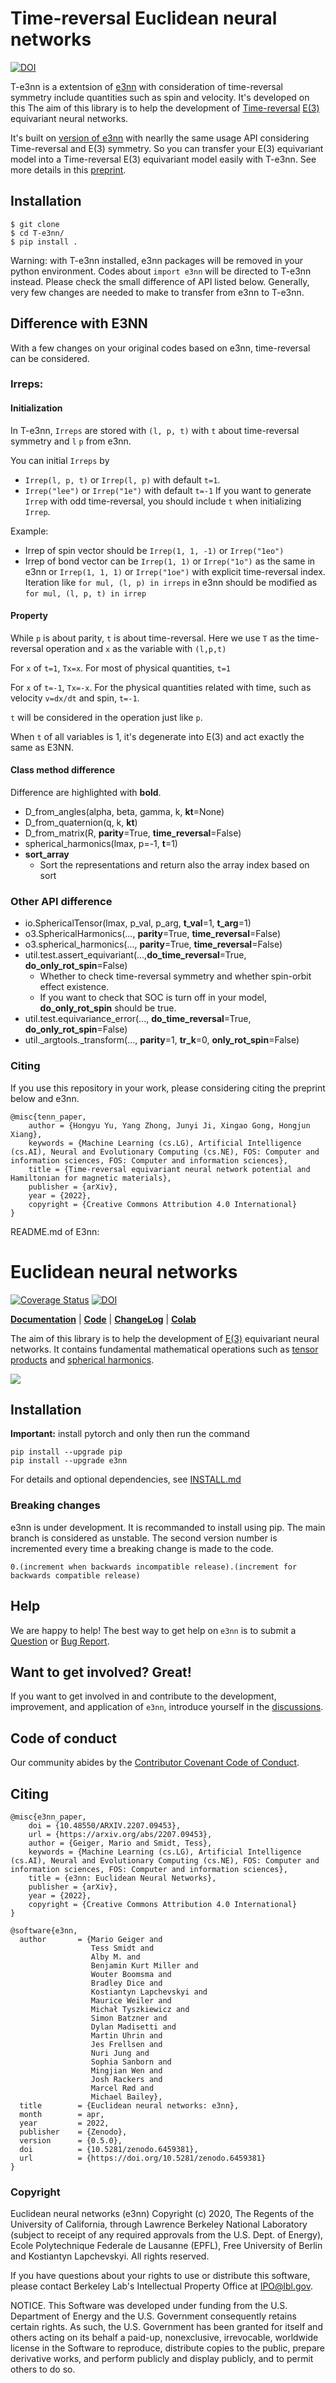 # Time-reversal Euclidean neural networks

[![DOI](https://zenodo.org/badge/doi/10.13140/RG.2.2.10001.10085.svg)](https://dx.doi.org/10.13140/RG.2.2.10001.10085)

T-e3nn is a extentsion of [e3nn](https://github.com/e3nn/e3nn) with consideration of time-reversal symmetry include quantities such as spin and velocity. It's developed on this 
The aim of this library is to help the development of [Time-reversal](https://en.wikipedia.org/wiki/T-symmetry) [E(3)](https://en.wikipedia.org/wiki/Euclidean_group) equivariant neural networks.

It's built on [version of e3nn](https://github.com/e3nn/e3nn/commit/b521bfcfcf4225ed500c15ec3419a24656f763ca)
 with nearlly the same usage API considering Time-reversal and E(3) symmetry. So you can transfer your E(3) equivariant model into a Time-reversal E(3) equivariant model easily with T-e3nn. See more details in this [preprint](https://www.researchgate.net/publication/365607322_Time-reversal_equivariant_neural_network_potential_and_Hamiltonian_for_magnetic_materials).

## Installation
```
$ git clone 
$ cd T-e3nn/
$ pip install .
```
Warning: with T-e3nn installed, e3nn packages will be removed in your python environment. Codes about `import e3nn` will be directed to T-e3nn instead. Please check the small difference of API listed below. Generally, very few changes are needed to make to transfer from e3nn to T-e3nn.

## Difference with E3NN

With a few changes on your original codes based on e3nn, time-reversal can be considered.

### **Irreps**:

#### Initialization

In T-e3nn, `Irreps` are stored with `(l, p, t)` with `t` about time-reversal symmetry and `l` `p` from e3nn. 

You can initial `Irreps` by
- `Irrep(l, p, t)` or `Irrep(l, p)` with default `t=1`.
- `Irrep("lee")` or `Irrep("1e")` with default `t=-1`
If you want to generate `Irrep` with odd time-reversal, you should include `t` when initializing `Irrep`.

Example:
- Irrep of spin vector should be `Irrep(1, 1, -1)` or `Irrep("1eo")`
- Irrep of bond vector can be `Irrep(1, 1)` or `Irrep("1o")` as the same in e3nn or `Irrep(1, 1, 1)` or `Irrep("1oe")` with explicit time-reversal index.
Iteration like `for mul, (l, p) in irreps` in e3nn should be modified as `for mul, (l, p, t) in irrep` 


#### **Property**

While `p` is about parity, `t` is about time-reversal. Here we use `T` as the time-reversal operation and `x` as the variable with `(l,p,t)`

For `x` of `t=1`, `Tx=x`. For most of physical quantities, `t=1`

For `x` of `t=-1`, `Tx=-x`. For the physical quantities related with time, such as velocity `v=dx/dt` and spin, `t=-1`.

`t` will be considered in the operation just like `p`.

When `t` of all variables is 1, it's degenerate into E(3) and act exactly the same as E3NN.

#### Class method difference
Difference are highlighted with **bold**.
- D_from_angles(alpha, beta, gamma, k, **kt**=None)
- D_from_quaternion(q, k, **kt**)
- D_from_matrix(R, **parity**=True, **time_reversal**=False)
- spherical_harmonics(lmax, p=-1, **t**=1)
- **sort_array**
  - Sort the representations and return also the array index based on sort

### **Other API difference**
- io.SphericalTensor(lmax, p_val, p_arg, **t_val**=1, **t_arg**=1)
- o3.SphericalHarmonics(..., **parity**=True, **time_reversal**=False)
- o3.spherical_harmonics(..., **parity**=True, **time_reversal**=False)
- util.test.assert_equivariant(...,**do_time_reversal**=True, **do_only_rot_spin**=False)
  - Whether to check time-reversal symmetry and whether spin-orbit effect existence.
  - If you want to check that SOC is turn off in your model, **do_only_rot_spin** should be true.
- util.test.equivariance_error(..., **do_time_reversal**=True, **do_only_rot_spin**=False)
- util._argtools._transform(..., **parity**=1, **tr_k**=0, **only_rot_spin**=False)

### Citing
If you use this repository in your work, please considering citing the preprint below and e3nn.
```
@misc{tenn_paper,
    author = {Hongyu Yu, Yang Zhong, Junyi Ji, Xingao Gong, Hongjun Xiang},
    keywords = {Machine Learning (cs.LG), Artificial Intelligence (cs.AI), Neural and Evolutionary Computing (cs.NE), FOS: Computer and information sciences, FOS: Computer and information sciences}, 
    title = {Time-reversal equivariant neural network potential and Hamiltonian for magnetic materials},
    publisher = {arXiv},
    year = {2022},
    copyright = {Creative Commons Attribution 4.0 International}
}
```

README.md of E3nn:

# Euclidean neural networks
[![Coverage Status](https://coveralls.io/repos/github/e3nn/e3nn/badge.svg?branch=main)](https://coveralls.io/github/e3nn/e3nn?branch=main)
[![DOI](https://zenodo.org/badge/237431920.svg)](https://zenodo.org/badge/latestdoi/237431920)

**[Documentation](https://docs.e3nn.org)** | **[Code](https://github.com/e3nn/e3nn)** | **[ChangeLog](https://github.com/e3nn/e3nn/blob/main/ChangeLog.md)** | **[Colab](https://colab.research.google.com/drive/1Gps7mMOmzLe3Rt_b012xsz4UyuexTKAf?usp=sharing)**

The aim of this library is to help the development of [E(3)](https://en.wikipedia.org/wiki/Euclidean_group) equivariant neural networks.
It contains fundamental mathematical operations such as [tensor products](https://docs.e3nn.org/en/stable/api/o3/o3_tp.html) and [spherical harmonics](https://docs.e3nn.org/en/stable/api/o3/o3_sh.html).

![](https://user-images.githubusercontent.com/333780/79220728-dbe82c00-7e54-11ea-82c7-b3acbd9b2246.gif)

## Installation

**Important:** install pytorch and only then run the command

```
pip install --upgrade pip
pip install --upgrade e3nn
```

For details and optional dependencies, see [INSTALL.md](https://github.com/e3nn/e3nn/blob/main/INSTALL.md)

### Breaking changes
e3nn is under development.
It is recommanded to install using pip. The main branch is considered as unstable.
The second version number is incremented every time a breaking change is made to the code.
```
0.(increment when backwards incompatible release).(increment for backwards compatible release)
```

## Help
We are happy to help! The best way to get help on `e3nn` is to submit a [Question](https://github.com/e3nn/e3nn/issues/new?assignees=&labels=question&template=question.md&title=%E2%9D%93+%5BQUESTION%5D) or [Bug Report](https://github.com/e3nn/e3nn/issues/new?assignees=&labels=bug&template=bug-report.md&title=%F0%9F%90%9B+%5BBUG%5D).

## Want to get involved? Great!
If you want to get involved in and contribute to the development, improvement, and application of `e3nn`, introduce yourself in the [discussions](https://github.com/e3nn/e3nn/discussions/new).

## Code of conduct
Our community abides by the [Contributor Covenant Code of Conduct](https://github.com/e3nn/e3nn/blob/main/code_of_conduct.md).

## Citing
```
@misc{e3nn_paper,
    doi = {10.48550/ARXIV.2207.09453},
    url = {https://arxiv.org/abs/2207.09453},
    author = {Geiger, Mario and Smidt, Tess},
    keywords = {Machine Learning (cs.LG), Artificial Intelligence (cs.AI), Neural and Evolutionary Computing (cs.NE), FOS: Computer and information sciences, FOS: Computer and information sciences}, 
    title = {e3nn: Euclidean Neural Networks},
    publisher = {arXiv},
    year = {2022},
    copyright = {Creative Commons Attribution 4.0 International}
}

@software{e3nn,
  author       = {Mario Geiger and
                  Tess Smidt and
                  Alby M. and
                  Benjamin Kurt Miller and
                  Wouter Boomsma and
                  Bradley Dice and
                  Kostiantyn Lapchevskyi and
                  Maurice Weiler and
                  Michał Tyszkiewicz and
                  Simon Batzner and
                  Dylan Madisetti and
                  Martin Uhrin and
                  Jes Frellsen and
                  Nuri Jung and
                  Sophia Sanborn and
                  Mingjian Wen and
                  Josh Rackers and
                  Marcel Rød and
                  Michael Bailey},
  title        = {Euclidean neural networks: e3nn},
  month        = apr,
  year         = 2022,
  publisher    = {Zenodo},
  version      = {0.5.0},
  doi          = {10.5281/zenodo.6459381},
  url          = {https://doi.org/10.5281/zenodo.6459381}
}
```

### Copyright

Euclidean neural networks (e3nn) Copyright (c) 2020, The Regents of the
University of California, through Lawrence Berkeley National Laboratory
(subject to receipt of any required approvals from the U.S. Dept. of Energy),
Ecole Polytechnique Federale de Lausanne (EPFL), Free University of Berlin
and Kostiantyn Lapchevskyi. All rights reserved.

If you have questions about your rights to use or distribute this software,
please contact Berkeley Lab's Intellectual Property Office at
IPO@lbl.gov.

NOTICE.  This Software was developed under funding from the U.S. Department
of Energy and the U.S. Government consequently retains certain rights.  As
such, the U.S. Government has been granted for itself and others acting on
its behalf a paid-up, nonexclusive, irrevocable, worldwide license in the
Software to reproduce, distribute copies to the public, prepare derivative
works, and perform publicly and display publicly, and to permit others to do so.
